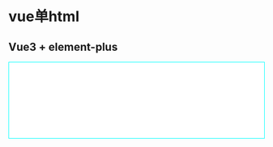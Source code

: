 # vue单html

## Vue3 + element-plus

<iframe  style='width:100%;border:1px solid cyan' src='/cs-guide/element.html' />

@[code](@/public/element.html)

## Vue3 + element-plus(module and setup)

<iframe  style='width:100%;border:1px solid cyan' src='/cs-guide/element-module.html' />

@[code](@/public/element-module.html)

## naiveui

<iframe  style='width:100%;border:1px solid cyan' src='/cs-guide/naive.html' />

@[code](@/public/naive.html)

## 使用quasar

[https://quasar.dev/start/umd](https://quasar.dev/start/umd)

<iframe  style='width:100%;border:1px solid cyan' src='/cs-guide/quasar.html' />

@[code](@/public/quasar.html)
